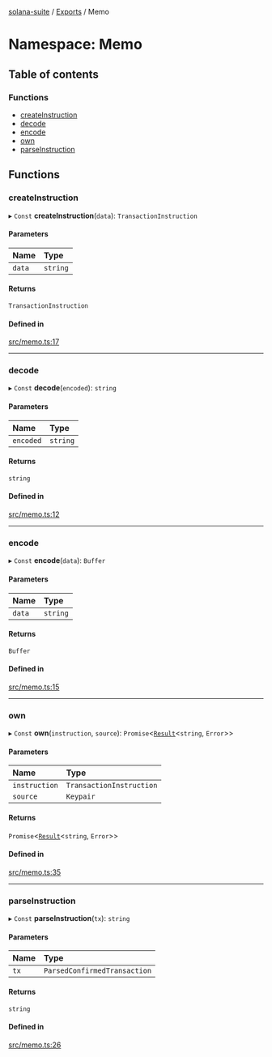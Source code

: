 [solana-suite](../README.md) / [Exports](../modules.md) / Memo

# Namespace: Memo

## Table of contents

### Functions

- [createInstruction](Memo.md#createinstruction)
- [decode](Memo.md#decode)
- [encode](Memo.md#encode)
- [own](Memo.md#own)
- [parseInstruction](Memo.md#parseinstruction)

## Functions

### createInstruction

▸ `Const` **createInstruction**(`data`): `TransactionInstruction`

#### Parameters

| Name | Type |
| :------ | :------ |
| `data` | `string` |

#### Returns

`TransactionInstruction`

#### Defined in

[src/memo.ts:17](https://github.com/fukaoi/solana-suite/blob/9ac8f4b/src/memo.ts#L17)

___

### decode

▸ `Const` **decode**(`encoded`): `string`

#### Parameters

| Name | Type |
| :------ | :------ |
| `encoded` | `string` |

#### Returns

`string`

#### Defined in

[src/memo.ts:12](https://github.com/fukaoi/solana-suite/blob/9ac8f4b/src/memo.ts#L12)

___

### encode

▸ `Const` **encode**(`data`): `Buffer`

#### Parameters

| Name | Type |
| :------ | :------ |
| `data` | `string` |

#### Returns

`Buffer`

#### Defined in

[src/memo.ts:15](https://github.com/fukaoi/solana-suite/blob/9ac8f4b/src/memo.ts#L15)

___

### own

▸ `Const` **own**(`instruction`, `source`): `Promise`<[`Result`](../modules.md#result)<`string`, `Error`\>\>

#### Parameters

| Name | Type |
| :------ | :------ |
| `instruction` | `TransactionInstruction` |
| `source` | `Keypair` |

#### Returns

`Promise`<[`Result`](../modules.md#result)<`string`, `Error`\>\>

#### Defined in

[src/memo.ts:35](https://github.com/fukaoi/solana-suite/blob/9ac8f4b/src/memo.ts#L35)

___

### parseInstruction

▸ `Const` **parseInstruction**(`tx`): `string`

#### Parameters

| Name | Type |
| :------ | :------ |
| `tx` | `ParsedConfirmedTransaction` |

#### Returns

`string`

#### Defined in

[src/memo.ts:26](https://github.com/fukaoi/solana-suite/blob/9ac8f4b/src/memo.ts#L26)
